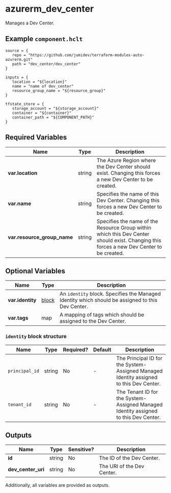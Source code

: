 # azurerm_dev_center

Manages a Dev Center.

## Example `component.hclt`

```hcl
source = {
   repo = "https://github.com/jumidev/terraform-modules-auto-azurerm.git" 
   path = "dev_center/dev_center" 
}

inputs = {
   location = "${location}" 
   name = "name of dev_center" 
   resource_group_name = "${resource_group}" 
}

tfstate_store = {
   storage_account = "${storage_account}" 
   container = "${container}" 
   container_path = "${COMPONENT_PATH}" 
}

```

## Required Variables

| Name | Type |  Description |
| ---- | --------- |  ----------- |
| **var.location** | string |  The Azure Region where the Dev Center should exist. Changing this forces a new Dev Center to be created. | 
| **var.name** | string |  Specifies the name of this Dev Center. Changing this forces a new Dev Center to be created. | 
| **var.resource_group_name** | string |  Specifies the name of the Resource Group within which this Dev Center should exist. Changing this forces a new Dev Center to be created. | 

## Optional Variables

| Name | Type |  Description |
| ---- | --------- |  ----------- |
| **var.identity** | [block](#identity-block-structure) |  An `identity` block. Specifies the Managed Identity which should be assigned to this Dev Center. | 
| **var.tags** | map |  A mapping of tags which should be assigned to the Dev Center. | 

### `identity` block structure

| Name | Type | Required? | Default | Description |
| ---- | ---- | --------- | ------- | ----------- |
| `principal_id` | string | No | - | The Principal ID for the System-Assigned Managed Identity assigned to this Dev Center. |
| `tenant_id` | string | No | - | The Tenant ID for the System-Assigned Managed Identity assigned to this Dev Center. |



## Outputs

| Name | Type | Sensitive? | Description |
| ---- | ---- | --------- | --------- |
| **id** | string | No  | The ID of the Dev Center. | 
| **dev_center_uri** | string | No  | The URI of the Dev Center. | 

Additionally, all variables are provided as outputs.

